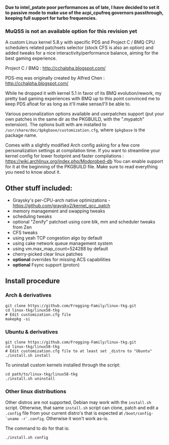 **Due to intel_pstate poor performances as of late, I have decided to set it to passive mode to make use of the acpi_cpufreq governors passthrough, keeping full support for turbo frequencies.**

### MuQSS is not an available option for this revision yet

A custom Linux kernel 5.8.y with specific PDS and Project C / BMQ CPU schedulers related patchsets selector (stock CFS is also an option) and added tweaks for a nice interactivity/performance balance, aiming for the best gaming experience.

Project C / BMQ : http://cchalpha.blogspot.com/

PDS-mq was originally created by Alfred Chen : http://cchalpha.blogspot.com/

While he dropped it with kernel 5.1 in favor of its BMQ evolution/rework, my pretty bad gaming experiences with BMQ up to this point convinced me to keep PDS afloat for as long as it'll make sense/I'll be able to.

Various personalization options available and userpatches support (put your own patches in the same dir as the PKGBUILD, with the ".mypatch" extension). The options built with are installed to `/usr/share/doc/$pkgbase/customization.cfg`, where `$pkgbase` is the package name.

Comes with a slightly modified Arch config asking for a few core personalization settings at compilation time.
If you want to streamline your kernel config for lower footprint and faster compilations : https://wiki.archlinux.org/index.php/Modprobed-db
You can enable support for it at the beginning of the PKGBUILD file. Make sure to read everything you need to know about it.

## Other stuff included:
- Graysky's per-CPU-arch native optimizations - https://github.com/graysky2/kernel_gcc_patch
- memory management and swapping tweaks
- scheduling tweaks
- optional "Zenify" patchset using core blk, mm and scheduler tweaks from Zen
- CFS tweaks
- using yeah TCP congestion algo by default
- using cake network queue management system
- using vm.max_map_count=524288 by default
- cherry-picked clear linux patches
- **optional** overrides for missing ACS capabilities
- **optional** Fsync support (proton)

## Install procedure

### Arch & derivatives
```
git clone https://github.com/Frogging-Family/linux-tkg.git
cd linux-tkg/linux58-tkg
# Edit customization.cfg file
makepkg -si
```

### Ubuntu & derivatives
```
git clone https://github.com/Frogging-Family/linux-tkg.git
cd linux-tkg/linux58-tkg
# Edit customization.cfg file to at least set _distro to "Ubuntu"
./install.sh install
```
To uninstall custom kernels installed through the script:
```
cd path/to/linux-tkg/linux58-tkg
./install.sh uninstall
```

### Other linux distributions
Other distros are not supported, Debian may work with the `install.sh` script. Otherwise,
that same `install.sh` script can clone, patch and edit a `.config` file from your current distro's
that is expected at ``/boot/config-`uname -r`.config``. Otherwise it won't work as-is.

The command to do for that is:
```
./install.sh config
```
